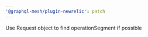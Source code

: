 ```yaml
---
'@graphql-mesh/plugin-newrelic': patch
---
```


Use Request object to find operationSegment if possible
